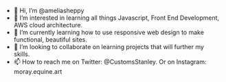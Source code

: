 - 👋 Hi, I’m @ameliasheppy
- 👀 I’m interested in learning all things Javascript, Front End Development, AWS cloud architecture.
- 🌱 I’m currently learning how to use responsive web design to make functional, beautiful sites. 
- 💞️ I’m looking to collaborate on learning projects that will further my skills.
- 📫 How to reach me on Twitter: @CustomsStanley. Or on Instagram: moray.equine.art

<!---
ameliasheppy/ameliasheppy is a ✨ special ✨ repository because its `README.md` (this file) appears on your GitHub profile.
You can click the Preview link to take a look at your changes.
--->
